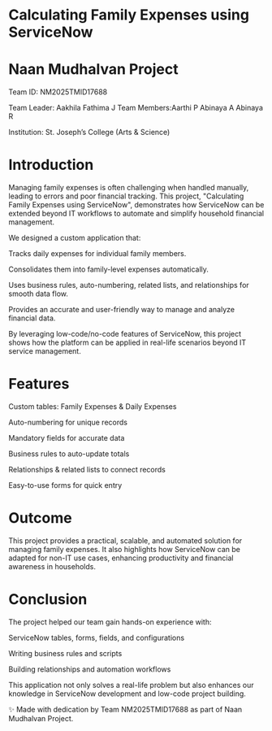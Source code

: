 # Calculating Family Expenses using ServiceNow
# Naan Mudhalvan Project

Team ID: NM2025TMID17688

Team Leader: Aakhila Fathima J
Team Members:Aarthi P
             Abinaya A
             Abinaya R

 Institution: St. Joseph’s College (Arts & Science)

# Introduction

Managing family expenses is often challenging when handled manually, leading to errors and poor financial tracking. This project, "Calculating Family Expenses using ServiceNow", demonstrates how ServiceNow can be extended beyond IT workflows to automate and simplify household financial management.

We designed a custom application that:

Tracks daily expenses for individual family members.

Consolidates them into family-level expenses automatically.

Uses business rules, auto-numbering, related lists, and relationships for smooth data flow.

Provides an accurate and user-friendly way to manage and analyze financial data.

By leveraging low-code/no-code features of ServiceNow, this project shows how the platform can be applied in real-life scenarios beyond IT service management.

# Features

 Custom tables: Family Expenses & Daily Expenses

 Auto-numbering for unique records

 Mandatory fields for accurate data

 Business rules to auto-update totals

 Relationships & related lists to connect records

 Easy-to-use forms for quick entry

# Outcome

This project provides a practical, scalable, and automated solution for managing family expenses. It also highlights how ServiceNow can be adapted for non-IT use cases, enhancing productivity and financial awareness in households.

# Conclusion

The project helped our team gain hands-on experience with:

ServiceNow tables, forms, fields, and configurations

Writing business rules and scripts

Building relationships and automation workflows

This application not only solves a real-life problem but also enhances our knowledge in ServiceNow development and low-code project building.

✨ Made with dedication by Team NM2025TMID17688 as part of Naan Mudhalvan Project.
